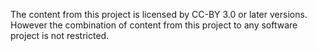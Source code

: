 The content from this project is licensed by CC-BY 3.0 or later versions.
However the combination of content from this project to any software project is not restricted.